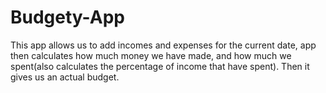 # Budgety-App

This app allows us to add incomes and expenses for the current date, app then calculates how much money we have made, and how much we spent(also calculates the percentage of income
that have spent).
Then it gives us an actual budget.
